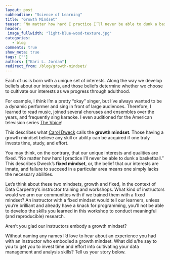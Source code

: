 ```yaml
---
layout: post
subheadline: "Science of Learning"
title: "Growth Mindset"
teaser: “No matter how hard I practice I’ll never be able to dunk a basketball.”
header:
 image_fullwidth: "light-blue-wood-texture.jpg"
categories:
   - blog
comments: true
show_meta: true
tags: [""]
authors: ["Kari L. Jordan"]
redirect_from: /blog/growth-mindset/
---
```

Each of us is born with a unique set of interests. Along the way we develop beliefs about our interests, and those beliefs determine whether we choose to cultivate our interests as we progress through adulthood. 


For example, I think I’m a pretty “okay” singer, but I’ve always wanted to be a dynamic performer and sing in front of large audiences. Therefore, I learned to read music, joined several choruses and ensembles over the years, and frequently sing karaoke. I even auditioned for the American television series [The Voice](http://www.nbc.com/the-voice)!


This describes what [Carol Dweck](https://en.wikipedia.org/wiki/Carol_Dweck) calls the **growth mindset**. Those having a growth mindset believe any skill or ability can be acquired if one truly invests time, study, and effort.


You may think, on the contrary, that our unique interests and qualities are fixed. “No matter how hard I practice I’ll never be able to dunk a basketball.” This describes Dweck’s **fixed mindset**, or, the belief that our interests are innate, and failure to succeed in a particular area means one simply lacks the necessary abilities.


Let’s think about these two mindsets, growth and fixed, in the context of Data Carpentry’s instructor training and workshops. What kind of instructors would we arm our communities with if we trained them with a fixed mindset? An instructor with a fixed mindset would tell our learners, unless you’re brilliant and already have a knack for programming, you’ll not be able to develop the skills you learned in this workshop to conduct meaningful (and reproducible) research.


Aren’t you glad our instructors embody a growth mindset?


Without naming any names I’d love to hear about an experience you had with an instructor who embodied a growth mindset. What did s/he say to you to get you to invest time and effort into cultivating your data management and analysis skills? Tell us your story below.
